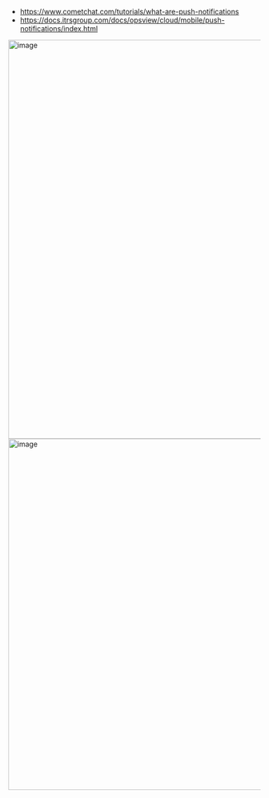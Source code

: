 - https://www.cometchat.com/tutorials/what-are-push-notifications
- https://docs.itrsgroup.com/docs/opsview/cloud/mobile/push-notifications/index.html

<img width="744" height="795" alt="image" src="https://github.com/user-attachments/assets/c802ccaf-ea7c-45ef-85b6-b4e551e4b6d5" />

<img width="933" height="700" alt="image" src="https://github.com/user-attachments/assets/663d2687-43b3-410e-abba-ba165e1f174e" />

